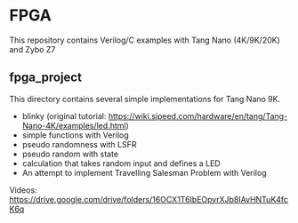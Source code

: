# FPGA
This repository contains Verilog/C examples with Tang Nano (4K/9K/20K) and Zybo Z7 

## fpga_project 
This directory contains several simple implementations for Tang Nano 9K. 

- blinky (original tutorial: https://wiki.sipeed.com/hardware/en/tang/Tang-Nano-4K/examples/led.html) 
- simple functions with Verilog
- pseudo randomness with LSFR
- pseudo random with state
- calculation that takes random input and defines a LED
- An attempt to implement Travelling Salesman Problem with Verilog

Videos:
https://drive.google.com/drive/folders/16OCX1T6IbEOpyrXJb8IAvHNTuK4fcK6q 
